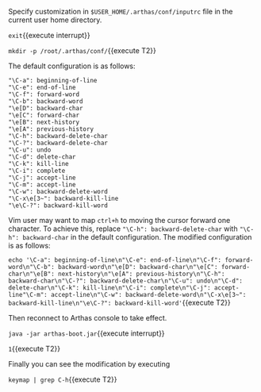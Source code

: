 Specify customization in `$USER_HOME/.arthas/conf/inputrc` file in the current user home directory.

`exit`{{execute interrupt}}

`mkdir -p /root/.arthas/conf/`{{execute T2}}

The default configuration is as follows:

```text
"\C-a": beginning-of-line
"\C-e": end-of-line
"\C-f": forward-word
"\C-b": backward-word
"\e[D": backward-char
"\e[C": forward-char
"\e[B": next-history
"\e[A": previous-history
"\C-h": backward-delete-char
"\C-?": backward-delete-char
"\C-u": undo
"\C-d": delete-char
"\C-k": kill-line
"\C-i": complete
"\C-j": accept-line
"\C-m": accept-line
"\C-w": backward-delete-word
"\C-x\e[3~": backward-kill-line
"\e\C-?": backward-kill-word
```

Vim user may want to map `ctrl+h` to moving the cursor forward one character. To achieve this, replace `"\C-h": backward-delete-char` with `"\C-h": backward-char` in the default configuration. The modified configuration is as follows:

`echo '\C-a": beginning-of-line\n"\C-e": end-of-line\n"\C-f": forward-word\n"\C-b": backward-word\n"\e[D": backward-char\n"\e[C": forward-char\n"\e[B": next-history\n"\e[A": previous-history\n"\C-h": backward-char\n"\C-?": backward-delete-char\n"\C-u": undo\n"\C-d": delete-char\n"\C-k": kill-line\n"\C-i": complete\n"\C-j": accept-line"\C-m": accept-line\n"\C-w": backward-delete-word\n"\C-x\e[3~": backward-kill-line\n"\e\C-?": backward-kill-word'`{{execute T2}}

Then reconnect to Arthas console to take effect.

`java -jar arthas-boot.jar`{{execute interrupt}}

`1`{{execute T2}}

Finally you can see the modification by executing

`keymap | grep C-h`{{execute T2}}
